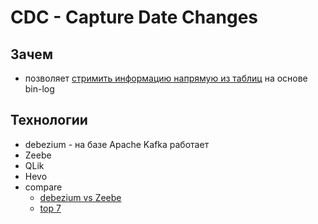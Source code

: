 # CDC - Capture Date Changes

## Зачем

- позволяет [стримить информацию напрямую из таблиц](https://habr.com/ru/companies/vk/articles/519354/) на основе bin-log

## Технологии

- debezium - на базе Apache Kafka работает
- Zeebe
- QLik
- Hevo
- compare
  - [debezium vs Zeebe](https://habr.com/ru/companies/raiffeisenbank/articles/594117/)
  - [top 7](https://hevodata.com/learn/7-best-cdc-tools/)